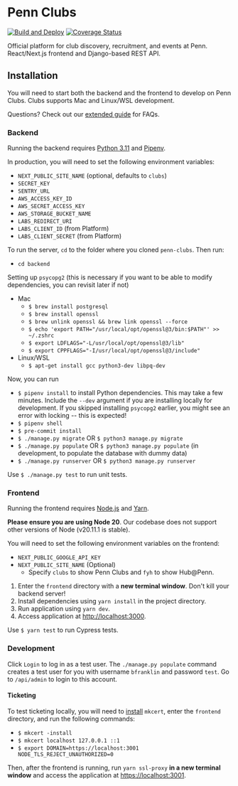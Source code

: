 # Penn Clubs

[![Build and Deploy](https://github.com/pennlabs/penn-clubs/workflows/Build%20and%20Deploy/badge.svg)](https://github.com/pennlabs/penn-clubs/actions)
[![Coverage Status](https://codecov.io/gh/pennlabs/penn-clubs/branch/master/graph/badge.svg)](https://codecov.io/gh/pennlabs/penn-clubs)

Official platform for club discovery, recruitment, and events at Penn.
React/Next.js frontend and Django-based REST API.

## Installation

You will need to start both the backend and the frontend to develop on Penn Clubs. Clubs supports Mac and Linux/WSL development.

Questions? Check out our [extended guide](https://github.com/pennlabs/penn-clubs/wiki/Development-Guide) for FAQs.

### Backend

Running the backend requires [Python 3.11](https://www.python.org/downloads/) and [Pipenv](https://pipenv.pypa.io/en/latest/).

In production, you will need to set the following environment variables:

- `NEXT_PUBLIC_SITE_NAME` (optional, defaults to `clubs`)
- `SECRET_KEY`
- `SENTRY_URL`
- `AWS_ACCESS_KEY_ID`
- `AWS_SECRET_ACCESS_KEY`
- `AWS_STORAGE_BUCKET_NAME`
- `LABS_REDIRECT_URI`
- `LABS_CLIENT_ID` (from Platform)
- `LABS_CLIENT_SECRET` (from Platform)

To run the server, `cd` to the folder where you cloned `penn-clubs`. Then run:

- `cd backend`

Setting up `psycopg2` (this is necessary if you want to be able to modify
dependencies, you can revisit later if not)

- Mac
  - `$ brew install postgresql`
  - `$ brew install openssl`
  - `$ brew unlink openssl && brew link openssl --force`
  - `$ echo 'export PATH="/usr/local/opt/openssl@3/bin:$PATH"' >> ~/.zshrc`
  - `$ export LDFLAGS="-L/usr/local/opt/openssl@3/lib"`
  - `$ export CPPFLAGS="-I/usr/local/opt/openssl@3/include"`
- Linux/WSL
  - `$ apt-get install gcc python3-dev libpq-dev`

Now, you can run

- `$ pipenv install` to install Python dependencies. This may take a few
  minutes. Include the `--dev` argument if you are installing locally
  for development. If you skipped installing `psycopg2` earlier, you might see
  an error with locking -- this is expected!
- `$ pipenv shell`
- `$ pre-commit install`
- `$ ./manage.py migrate` OR `$ python3 manage.py migrate`
- `$ ./manage.py populate` OR `$ python3 manage.py populate` (in development,
  to populate the database with dummy data)
- `$ ./manage.py runserver` OR `$ python3 manage.py runserver`

Use `$ ./manage.py test` to run unit tests.

### Frontend

Running the frontend requires [Node.js](https://nodejs.org/en/) and
[Yarn](https://yarnpkg.com/getting-started/install).

**Please ensure you are using Node 20**. Our codebase does not support other
versions of Node (v20.11.1 is stable).

You will need to set the following environment variables on the frontend:

- `NEXT_PUBLIC_GOOGLE_API_KEY`
- `NEXT_PUBLIC_SITE_NAME` (Optional)
  - Specify `clubs` to show Penn Clubs and `fyh` to show Hub@Penn.

1. Enter the `frontend` directory with a **new terminal window**. Don't kill your backend server!
2. Install dependencies using `yarn install` in the project directory.
3. Run application using `yarn dev`.
4. Access application at [http://localhost:3000](http://localhost:3000).

Use `$ yarn test` to run Cypress tests.

### Development

Click `Login` to log in as a test user. The `./manage.py populate` command creates a test user for you with username `bfranklin` and password `test`. Go to `/api/admin` to login to this account.

#### Ticketing

To test ticketing locally, you will need to [install](https://github.com/FiloSottile/mkcert?tab=readme-ov-file#installation) `mkcert`, enter the `frontend` directory, and run the following commands:

- `$ mkcert -install`
- `$ mkcert localhost 127.0.0.1 ::1`
- `$ export DOMAIN=https://localhost:3001 NODE_TLS_REJECT_UNAUTHORIZED=0`

Then, after the frontend is running, run `yarn ssl-proxy` **in a new terminal window** and access the application at [https://localhost:3001](https://localhost:3001).